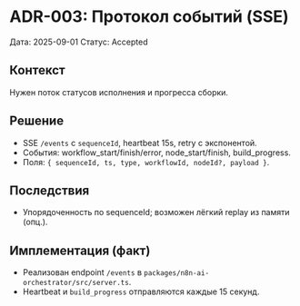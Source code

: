 # ADR-003: Протокол событий (SSE)

Дата: 2025-09-01
Статус: Accepted

## Контекст
Нужен поток статусов исполнения и прогресса сборки.

## Решение
- SSE `/events` с `sequenceId`, heartbeat 15s, retry с экспонентой.
- События: workflow_start/finish/error, node_start/finish, build_progress.
- Поля: `{ sequenceId, ts, type, workflowId, nodeId?, payload }`.

## Последствия
- Упорядоченность по sequenceId; возможен лёгкий replay из памяти (опц.).

## Имплементация (факт)
- Реализован endpoint `/events` в `packages/n8n-ai-orchestrator/src/server.ts`.
- Heartbeat и `build_progress` отправляются каждые 15 секунд.
